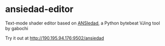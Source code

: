 # ansiedad-editor

Text-mode shader editor based on [ANSIedad](https://github.com/gabochi/ANSIedad), a Python bytebeat VJing tool
 by gabochi

Try it out at http://190.195.94.176:9502/ansiedad
